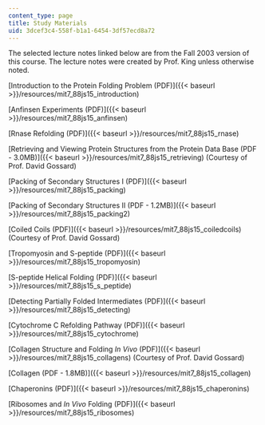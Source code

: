 ```yaml
---
content_type: page
title: Study Materials
uid: 3dcef3c4-558f-b1a1-6454-3df57ecd8a72
---
```


The selected lecture notes linked below are from the Fall 2003 version of this course. The lecture notes were created by Prof. King unless otherwise noted.

[Introduction to the Protein Folding Problem (PDF)]({{< baseurl >}}/resources/mit7_88js15_introduction)

[Anfinsen Experiments (PDF)]({{< baseurl >}}/resources/mit7_88js15_anfinsen)

[Rnase Refolding (PDF)]({{< baseurl >}}/resources/mit7_88js15_rnase)

[Retrieving and Viewing Protein Structures from the Protein Data Base (PDF - 3.0MB)]({{< baseurl >}}/resources/mit7_88js15_retrieving) (Courtesy of Prof. David Gossard)

[Packing of Secondary Structures I (PDF)]({{< baseurl >}}/resources/mit7_88js15_packing)

[Packing of Secondary Structures II (PDF - 1.2MB)]({{< baseurl >}}/resources/mit7_88js15_packing2)

[Coiled Coils (PDF)]({{< baseurl >}}/resources/mit7_88js15_coiledcoils) (Courtesy of Prof. David Gossard)

[Tropomyosin and S-peptide (PDF)]({{< baseurl >}}/resources/mit7_88js15_tropomyosin)

[S-peptide Helical Folding (PDF)]({{< baseurl >}}/resources/mit7_88js15_s_peptide)

[Detecting Partially Folded Intermediates (PDF)]({{< baseurl >}}/resources/mit7_88js15_detecting)

[Cytochrome C Refolding Pathway (PDF)]({{< baseurl >}}/resources/mit7_88js15_cytochrome)

[Collagen Structure and Folding _In Vivo_ (PDF)]({{< baseurl >}}/resources/mit7_88js15_collagens) (Courtesy of Prof. David Gossard)

[Collagen (PDF - 1.8MB)]({{< baseurl >}}/resources/mit7_88js15_collagen)

[Chaperonins (PDF)]({{< baseurl >}}/resources/mit7_88js15_chaperonins)

[Ribosomes and _In Vivo_ Folding (PDF)]({{< baseurl >}}/resources/mit7_88js15_ribosomes)